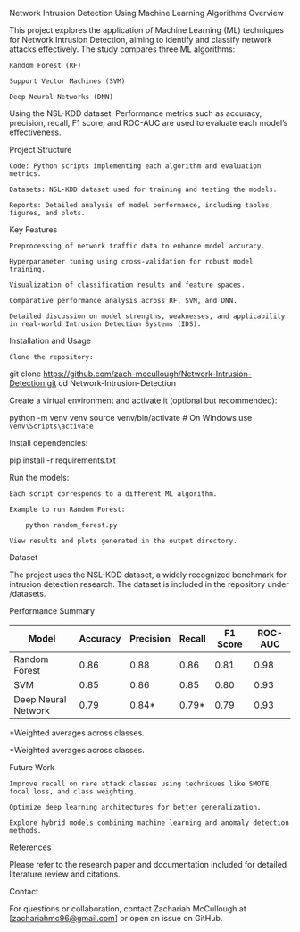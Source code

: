 Network Intrusion Detection Using Machine Learning Algorithms
Overview

This project explores the application of Machine Learning (ML) techniques for Network Intrusion Detection, aiming to identify and classify network attacks effectively. The study compares three ML algorithms:

    Random Forest (RF)

    Support Vector Machines (SVM)

    Deep Neural Networks (DNN)

Using the NSL-KDD dataset. Performance metrics such as accuracy, precision, recall, F1 score, and ROC-AUC are used to evaluate each model’s effectiveness.

Project Structure

    Code: Python scripts implementing each algorithm and evaluation metrics.

    Datasets: NSL-KDD dataset used for training and testing the models.

    Reports: Detailed analysis of model performance, including tables, figures, and plots.

Key Features

    Preprocessing of network traffic data to enhance model accuracy.

    Hyperparameter tuning using cross-validation for robust model training.

    Visualization of classification results and feature spaces.

    Comparative performance analysis across RF, SVM, and DNN.

    Detailed discussion on model strengths, weaknesses, and applicability in real-world Intrusion Detection Systems (IDS).

Installation and Usage

    Clone the repository:

git clone https://github.com/zach-mccullough/Network-Intrusion-Detection.git
cd Network-Intrusion-Detection

Create a virtual environment and activate it (optional but recommended):

python -m venv venv
source venv/bin/activate  # On Windows use `venv\Scripts\activate`

Install dependencies:

pip install -r requirements.txt

Run the models:

    Each script corresponds to a different ML algorithm.

    Example to run Random Forest:

        python random_forest.py

    View results and plots generated in the output directory.

Dataset

The project uses the NSL-KDD dataset, a widely recognized benchmark for intrusion detection research. The dataset is included in the repository under /datasets.

Performance Summary

| Model               | Accuracy | Precision | Recall | F1 Score | ROC-AUC |
|---------------------|----------|-----------|--------|----------|---------|
| Random Forest       | 0.86     | 0.88      | 0.86   | 0.81     | 0.98    |
| SVM                 | 0.85     | 0.86      | 0.85   | 0.80     | 0.93    |
| Deep Neural Network | 0.79     | 0.84*     | 0.79*  | 0.79     | 0.93    |

*Weighted averages across classes.


*Weighted averages across classes.

Future Work

    Improve recall on rare attack classes using techniques like SMOTE, focal loss, and class weighting.

    Optimize deep learning architectures for better generalization.

    Explore hybrid models combining machine learning and anomaly detection methods.

References

Please refer to the research paper and documentation included for detailed literature review and citations.

Contact

For questions or collaboration, contact Zachariah McCullough at [zachariahmc96@gmail.com] or open an issue on GitHub.
